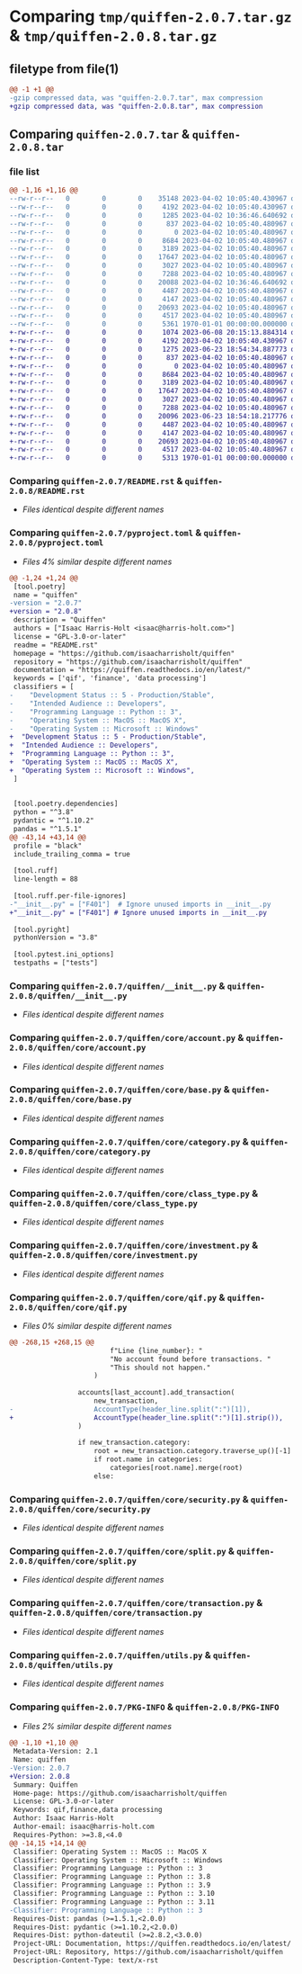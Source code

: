 # Comparing `tmp/quiffen-2.0.7.tar.gz` & `tmp/quiffen-2.0.8.tar.gz`

## filetype from file(1)

```diff
@@ -1 +1 @@
-gzip compressed data, was "quiffen-2.0.7.tar", max compression
+gzip compressed data, was "quiffen-2.0.8.tar", max compression
```

## Comparing `quiffen-2.0.7.tar` & `quiffen-2.0.8.tar`

### file list

```diff
@@ -1,16 +1,16 @@
--rw-r--r--   0        0        0    35148 2023-04-02 10:05:40.430967 quiffen-2.0.7/LICENSE
--rw-r--r--   0        0        0     4192 2023-04-02 10:05:40.430967 quiffen-2.0.7/README.rst
--rw-r--r--   0        0        0     1285 2023-04-02 10:36:46.640692 quiffen-2.0.7/pyproject.toml
--rw-r--r--   0        0        0      837 2023-04-02 10:05:40.480967 quiffen-2.0.7/quiffen/__init__.py
--rw-r--r--   0        0        0        0 2023-04-02 10:05:40.480967 quiffen-2.0.7/quiffen/core/__init__.py
--rw-r--r--   0        0        0     8684 2023-04-02 10:05:40.480967 quiffen-2.0.7/quiffen/core/account.py
--rw-r--r--   0        0        0     3189 2023-04-02 10:05:40.480967 quiffen-2.0.7/quiffen/core/base.py
--rw-r--r--   0        0        0    17647 2023-04-02 10:05:40.480967 quiffen-2.0.7/quiffen/core/category.py
--rw-r--r--   0        0        0     3027 2023-04-02 10:05:40.480967 quiffen-2.0.7/quiffen/core/class_type.py
--rw-r--r--   0        0        0     7288 2023-04-02 10:05:40.480967 quiffen-2.0.7/quiffen/core/investment.py
--rw-r--r--   0        0        0    20088 2023-04-02 10:36:46.640692 quiffen-2.0.7/quiffen/core/qif.py
--rw-r--r--   0        0        0     4487 2023-04-02 10:05:40.480967 quiffen-2.0.7/quiffen/core/security.py
--rw-r--r--   0        0        0     4147 2023-04-02 10:05:40.480967 quiffen-2.0.7/quiffen/core/split.py
--rw-r--r--   0        0        0    20693 2023-04-02 10:05:40.480967 quiffen-2.0.7/quiffen/core/transaction.py
--rw-r--r--   0        0        0     4517 2023-04-02 10:05:40.480967 quiffen-2.0.7/quiffen/utils.py
--rw-r--r--   0        0        0     5361 1970-01-01 00:00:00.000000 quiffen-2.0.7/PKG-INFO
+-rw-r--r--   0        0        0     1074 2023-06-08 20:15:13.884314 quiffen-2.0.8/LICENSE
+-rw-r--r--   0        0        0     4192 2023-04-02 10:05:40.430967 quiffen-2.0.8/README.rst
+-rw-r--r--   0        0        0     1275 2023-06-23 18:54:34.887773 quiffen-2.0.8/pyproject.toml
+-rw-r--r--   0        0        0      837 2023-04-02 10:05:40.480967 quiffen-2.0.8/quiffen/__init__.py
+-rw-r--r--   0        0        0        0 2023-04-02 10:05:40.480967 quiffen-2.0.8/quiffen/core/__init__.py
+-rw-r--r--   0        0        0     8684 2023-04-02 10:05:40.480967 quiffen-2.0.8/quiffen/core/account.py
+-rw-r--r--   0        0        0     3189 2023-04-02 10:05:40.480967 quiffen-2.0.8/quiffen/core/base.py
+-rw-r--r--   0        0        0    17647 2023-04-02 10:05:40.480967 quiffen-2.0.8/quiffen/core/category.py
+-rw-r--r--   0        0        0     3027 2023-04-02 10:05:40.480967 quiffen-2.0.8/quiffen/core/class_type.py
+-rw-r--r--   0        0        0     7288 2023-04-02 10:05:40.480967 quiffen-2.0.8/quiffen/core/investment.py
+-rw-r--r--   0        0        0    20096 2023-06-23 18:54:18.217776 quiffen-2.0.8/quiffen/core/qif.py
+-rw-r--r--   0        0        0     4487 2023-04-02 10:05:40.480967 quiffen-2.0.8/quiffen/core/security.py
+-rw-r--r--   0        0        0     4147 2023-04-02 10:05:40.480967 quiffen-2.0.8/quiffen/core/split.py
+-rw-r--r--   0        0        0    20693 2023-04-02 10:05:40.480967 quiffen-2.0.8/quiffen/core/transaction.py
+-rw-r--r--   0        0        0     4517 2023-04-02 10:05:40.480967 quiffen-2.0.8/quiffen/utils.py
+-rw-r--r--   0        0        0     5313 1970-01-01 00:00:00.000000 quiffen-2.0.8/PKG-INFO
```

### Comparing `quiffen-2.0.7/README.rst` & `quiffen-2.0.8/README.rst`

 * *Files identical despite different names*

### Comparing `quiffen-2.0.7/pyproject.toml` & `quiffen-2.0.8/pyproject.toml`

 * *Files 4% similar despite different names*

```diff
@@ -1,24 +1,24 @@
 [tool.poetry]
 name = "quiffen"
-version = "2.0.7"
+version = "2.0.8"
 description = "Quiffen"
 authors = ["Isaac Harris-Holt <isaac@harris-holt.com>"]
 license = "GPL-3.0-or-later"
 readme = "README.rst"
 homepage = "https://github.com/isaacharrisholt/quiffen"
 repository = "https://github.com/isaacharrisholt/quiffen"
 documentation = "https://quiffen.readthedocs.io/en/latest/"
 keywords = ['qif', 'finance', 'data processing']
 classifiers = [
-    "Development Status :: 5 - Production/Stable",
-    "Intended Audience :: Developers",
-    "Programming Language :: Python :: 3",
-    "Operating System :: MacOS :: MacOS X",
-    "Operating System :: Microsoft :: Windows"
+  "Development Status :: 5 - Production/Stable",
+  "Intended Audience :: Developers",
+  "Programming Language :: Python :: 3",
+  "Operating System :: MacOS :: MacOS X",
+  "Operating System :: Microsoft :: Windows",
 ]
 
 
 [tool.poetry.dependencies]
 python = "^3.8"
 pydantic = "^1.10.2"
 pandas = "^1.5.1"
@@ -43,14 +43,14 @@
 profile = "black"
 include_trailing_comma = true
 
 [tool.ruff]
 line-length = 88
 
 [tool.ruff.per-file-ignores]
-"__init__.py" = ["F401"]  # Ignore unused imports in __init__.py
+"__init__.py" = ["F401"] # Ignore unused imports in __init__.py
 
 [tool.pyright]
 pythonVersion = "3.8"
 
 [tool.pytest.ini_options]
 testpaths = ["tests"]
```

### Comparing `quiffen-2.0.7/quiffen/__init__.py` & `quiffen-2.0.8/quiffen/__init__.py`

 * *Files identical despite different names*

### Comparing `quiffen-2.0.7/quiffen/core/account.py` & `quiffen-2.0.8/quiffen/core/account.py`

 * *Files identical despite different names*

### Comparing `quiffen-2.0.7/quiffen/core/base.py` & `quiffen-2.0.8/quiffen/core/base.py`

 * *Files identical despite different names*

### Comparing `quiffen-2.0.7/quiffen/core/category.py` & `quiffen-2.0.8/quiffen/core/category.py`

 * *Files identical despite different names*

### Comparing `quiffen-2.0.7/quiffen/core/class_type.py` & `quiffen-2.0.8/quiffen/core/class_type.py`

 * *Files identical despite different names*

### Comparing `quiffen-2.0.7/quiffen/core/investment.py` & `quiffen-2.0.8/quiffen/core/investment.py`

 * *Files identical despite different names*

### Comparing `quiffen-2.0.7/quiffen/core/qif.py` & `quiffen-2.0.8/quiffen/core/qif.py`

 * *Files 0% similar despite different names*

```diff
@@ -268,15 +268,15 @@
                         f"Line {line_number}: "
                         "No account found before transactions. "
                         "This should not happen."
                     )
 
                 accounts[last_account].add_transaction(
                     new_transaction,
-                    AccountType(header_line.split(":")[1]),
+                    AccountType(header_line.split(":")[1].strip()),
                 )
 
                 if new_transaction.category:
                     root = new_transaction.category.traverse_up()[-1]
                     if root.name in categories:
                         categories[root.name].merge(root)
                     else:
```

### Comparing `quiffen-2.0.7/quiffen/core/security.py` & `quiffen-2.0.8/quiffen/core/security.py`

 * *Files identical despite different names*

### Comparing `quiffen-2.0.7/quiffen/core/split.py` & `quiffen-2.0.8/quiffen/core/split.py`

 * *Files identical despite different names*

### Comparing `quiffen-2.0.7/quiffen/core/transaction.py` & `quiffen-2.0.8/quiffen/core/transaction.py`

 * *Files identical despite different names*

### Comparing `quiffen-2.0.7/quiffen/utils.py` & `quiffen-2.0.8/quiffen/utils.py`

 * *Files identical despite different names*

### Comparing `quiffen-2.0.7/PKG-INFO` & `quiffen-2.0.8/PKG-INFO`

 * *Files 2% similar despite different names*

```diff
@@ -1,10 +1,10 @@
 Metadata-Version: 2.1
 Name: quiffen
-Version: 2.0.7
+Version: 2.0.8
 Summary: Quiffen
 Home-page: https://github.com/isaacharrisholt/quiffen
 License: GPL-3.0-or-later
 Keywords: qif,finance,data processing
 Author: Isaac Harris-Holt
 Author-email: isaac@harris-holt.com
 Requires-Python: >=3.8,<4.0
@@ -14,15 +14,14 @@
 Classifier: Operating System :: MacOS :: MacOS X
 Classifier: Operating System :: Microsoft :: Windows
 Classifier: Programming Language :: Python :: 3
 Classifier: Programming Language :: Python :: 3.8
 Classifier: Programming Language :: Python :: 3.9
 Classifier: Programming Language :: Python :: 3.10
 Classifier: Programming Language :: Python :: 3.11
-Classifier: Programming Language :: Python :: 3
 Requires-Dist: pandas (>=1.5.1,<2.0.0)
 Requires-Dist: pydantic (>=1.10.2,<2.0.0)
 Requires-Dist: python-dateutil (>=2.8.2,<3.0.0)
 Project-URL: Documentation, https://quiffen.readthedocs.io/en/latest/
 Project-URL: Repository, https://github.com/isaacharrisholt/quiffen
 Description-Content-Type: text/x-rst
```

